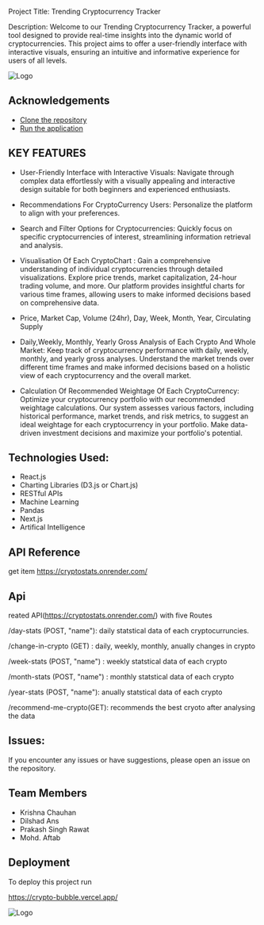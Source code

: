 
Project Title: Trending Cryptocurrency Tracker

Description: Welcome to our Trending Cryptocurrency Tracker, a powerful tool designed to provide real-time insights into the dynamic world of cryptocurrencies. This project aims to offer a user-friendly interface with interactive visuals, ensuring an intuitive and informative experience for users of all levels.



![Logo](https://media.istockphoto.com/id/1271131500/vector/bitcoins-crypto-currency-concept.jpg?s=612x612&w=0&k=20&c=v-xMm4rWBTFr9zr9e2YKhDXgPau2tP-9uAxJL7skkLE=)


## Acknowledgements

 - [Clone the repository](https://github.com/yourusername/crypto-bubble.git)
 - [Run the application](http://localhost:3000/)
 

## KEY FEATURES
- User-Friendly Interface with Interactive Visuals:
Navigate through complex data effortlessly with a visually appealing and interactive design suitable for both beginners and experienced enthusiasts.

- Recommendations For CryptoCurrency Users:
Personalize the platform to align with your preferences.

- Search and Filter Options for Cryptocurrencies:
Quickly focus on specific cryptocurrencies of interest, streamlining information retrieval and analysis.

- Visualisation Of Each CryptoChart :
 Gain a comprehensive understanding of individual cryptocurrencies through detailed visualizations. Explore price trends, market capitalization, 24-hour trading volume, and more. Our platform provides insightful charts for various time frames, allowing users to make informed decisions based on comprehensive data.
  
- Price, Market Cap, Volume (24hr), Day, Week, Month, Year, Circulating Supply
 
- Daily,Weekly, Monthly, Yearly  Gross Analysis of Each Crypto And Whole Market:
  Keep track of cryptocurrency performance with daily, weekly, monthly, and yearly gross analyses. Understand the market trends over different time frames and make informed decisions based on a holistic view of each cryptocurrency and the overall market.
  
- Calculation Of  Recommended Weightage Of Each CryptoCurrency:
  Optimize your cryptocurrency portfolio with our recommended weightage calculations. Our system assesses various factors, including historical performance, market trends, and risk metrics, to suggest an ideal weightage for each cryptocurrency in your portfolio. Make data-driven investment decisions and maximize your portfolio's potential.


## Technologies Used:
- React.js  
- Charting Libraries (D3.js or Chart.js)
- RESTful APIs
- Machine Learning 
- Pandas
- Next.js
- Artifical Intelligence


## API Reference

get item
https://cryptostats.onrender.com/
##  Api
reated API(https://cryptostats.onrender.com/) with five Routes

/day-stats (POST, "name"): daily statstical data of each cryptocurruncies.

/change-in-crypto (GET) : daily, weekly, monthly, anually changes in crypto

/week-stats (POST, "name") : weekly statstical data of each crypto

/month-stats (POST, "name") : monthly statstical data of each crypto

/year-stats (POST, "name"): anually statstical data of each crypto

/recommend-me-crypto(GET): recommends the best cryoto after analysing the data
## Issues:
If you encounter any issues or have suggestions, please open an issue on the repository.


## Team Members
- Krishna Chauhan
- Dilshad Ans
- Prakash Singh Rawat
- Mohd. Aftab
## Deployment

To deploy this project run

https://crypto-bubble.vercel.app/


  




![Logo](https://lifehacker.com/imagery/articles/01HF2GRYN0QD8C1F876CR0FM13/hero-image.fill.size_1248x702.v1699833802.jpg)
